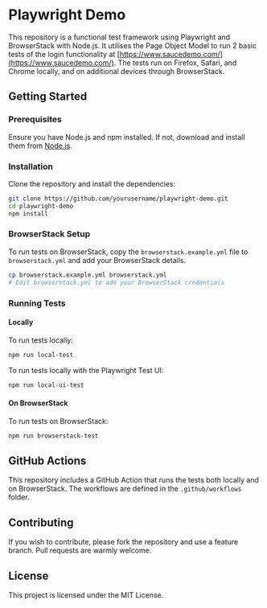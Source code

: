 # Playwright Demo

This repository is a functional test framework using Playwright and BrowserStack with Node.js. It utilises the Page Object Model to run 2 basic tests of the login functionality at [https://www.saucedemo.com/](https://www.saucedemo.com/). The tests run on Firefox, Safari, and Chrome locally, and on additional devices through BrowserStack.

## Getting Started

### Prerequisites

Ensure you have Node.js and npm installed. If not, download and install them from [Node.js](https://nodejs.org/).

### Installation

Clone the repository and install the dependencies:

````bash
git clone https://github.com/yourusername/playwright-demo.git
cd playwright-demo
npm install
````

### BrowserStack Setup

To run tests on BrowserStack, copy the `browserstack.example.yml` file to `browserstack.yml` and add your BrowserStack details.

````bash
cp browserstack.example.yml browserstack.yml
# Edit browserstack.yml to add your BrowserStack credentials
````

### Running Tests

#### Locally

To run tests locally:

````bash
npm run local-test
````

To run tests locally with the Playwright Test UI:

````bash
npm run local-ui-test
````

#### On BrowserStack

To run tests on BrowserStack:

````bash
npm run browserstack-test
````

## GitHub Actions

This repository includes a GitHub Action that runs the tests both locally and on BrowserStack. The workflows are defined in the `.github/workflows` folder.

## Contributing

If you wish to contribute, please fork the repository and use a feature branch. Pull requests are warmly welcome.

## License

This project is licensed under the MIT License.

